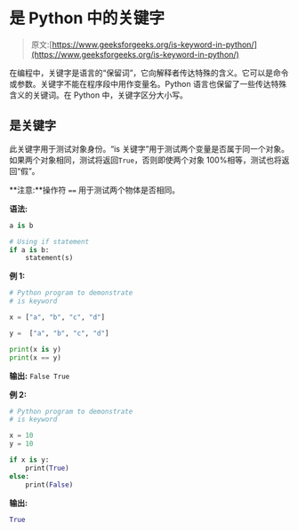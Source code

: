 # 是 Python 中的关键字

> 原文:[https://www.geeksforgeeks.org/is-keyword-in-python/](https://www.geeksforgeeks.org/is-keyword-in-python/)

在编程中，关键字是语言的“保留词”，它向解释者传达特殊的含义。它可以是命令或参数。关键字不能在程序段中用作变量名。Python 语言也保留了一些传达特殊含义的关键词。在 Python 中，关键字区分大小写。

## 是关键字

此关键字用于测试对象身份。“is 关键字”用于测试两个变量是否属于同一个对象。如果两个对象相同，测试将返回`True`，否则即使两个对象 100%相等，测试也将返回“假”。

**注意:**操作符 `==` 用于测试两个物体是否相同。

**语法:**

```py
a is b

# Using if statement
if a is b:
    statement(s)
```

**例 1:**

```py
# Python program to demonstrate
# is keyword

x = ["a", "b", "c", "d"]

y =  ["a", "b", "c", "d"]

print(x is y)
print(x == y)
```

**输出:**
`False
True`

**例 2:**

```py
# Python program to demonstrate
# is keyword

x = 10
y = 10

if x is y:
    print(True)
else:
    print(False)
```

**输出:**

```py
True
```
